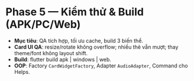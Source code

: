 # Phase 5 — Kiểm thử & Build (APK/PC/Web)

- **Mục tiêu**: QA tích hợp, tối ưu cache, build 3 biến thể.
- **Card UI QA**: resize/rotate không overflow; nhiều thẻ vẫn mượt; thay theme/font không layout shift.
- **Build**: flutter build apk | windows | web.
- **OOP**: Factory `CardWidgetFactory`, Adapter `AudioAdapter`, Command cho Helps.
